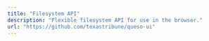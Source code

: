 ```yaml
---
title: "Filesystem API"
description: "Flexible filesystem API for use in the browser."
url: "https://github.com/texastribune/queso-ui"
---
```


